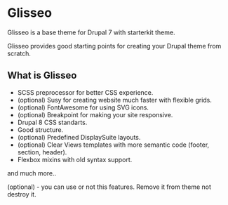 # Glisseo

Glisseo is a base theme for Drupal 7 with starterkit theme.

Glisseo provides good starting points for creating your Drupal theme from scratch.

## What is Glisseo

*  SCSS preprocessor for better CSS experience.
*  (optional) Susy for creating website much faster with flexible grids.
*  (optional) FontAwesome for using SVG icons.
*  (optional) Breakpoint for making your site responsive.
*  Drupal 8 CSS standarts.
*  Good structure.
*  (optional) Predefined DisplaySuite layouts.
*  (optional) Clear Views templates with more semantic code (footer, section, header).
*  Flexbox mixins with old syntax support.

and much more..

(optional) - you can use or not this features. Remove it from theme not destroy it.

